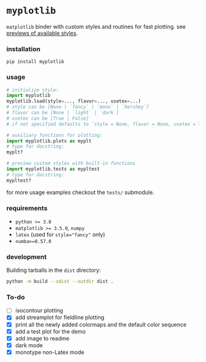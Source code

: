 # `myplotlib`

`matplotlib` binder with custom styles and routines for fast plotting. see [previews of available styles](https://github.com/haykh/myplotlib/tree/master/previews#readme).

### installation

```shell
pip install myplotlib
```

### usage

```python
# initialize style:
import myplotlib
myplotlib.load(style=..., flavor=..., usetex=...)
# style can be [None | `fancy` | `mono` | `hershey`]
# flavor can be [None | `light` | `dark`]
# usetex can be [True | False]
# if not specified defaults to `style = None, flavor = None, usetex = True`

# auxiliary functions for plotting:
import myplotlib.plots as myplt
# type for docstring:
myplt?

# preview custom styles with built-in functions
import myplotlib.tests as mypltest
# type for docstring:
mypltest?
```

for more usage examples checkout the `tests/` submodule.

### requirements

* `python >= 3.8`
* `matplotlib >= 3.5.0`, `numpy`
* `latex` (used for `style="fancy"` only)
* `numba>=0.57.0`

### development

Building tarballs in the `dist` directory:

```sh
python -m build --sdist --outdir dist .
```

### To-do

- [ ] isocontour plotting
- [x] add streamplot for fieldline plotting
- [x] print all the newly added colormaps and the default color sequence
- [x] add a test plot for the demo
- [x] add image to readme
- [x] dark mode
- [x] monotype non-Latex mode
